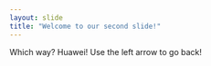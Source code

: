 ```yaml
---
layout: slide
title: "Welcome to our second slide!"
---
```

Which way? Huawei! 
Use the left arrow to go back!
